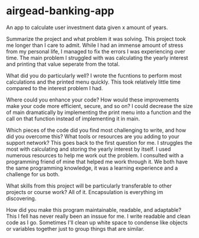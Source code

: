 # airgead-banking-app
An app to calculate user investment data given x amount of years.


Summarize the project and what problem it was solving.
  This project took me longer than I care to admit. While I had an immense amount of stress from my personal life, I managed to fix the errors I was experiencing over     time. The main problem I struggled with was calculating the yearly interest and printing that value seperate from the total. 
 
What did you do particularly well?
  I wrote the fucntions to perform most calculations and the printed menu quickly. This took relatively little time compared to the interest problem I had.

Where could you enhance your code? How would these improvements make your code more efficient, secure, and so on?
  I could decrease the size of main dramatically by implementing the print menu into a function and the call on that function instead of implementing it in main.
  
Which pieces of the code did you find most challenging to write, and how did you overcome this? What tools or resources are you adding to your support network?
  This goes back to the first question for me. I struggles the most with calculating and storing the yearly interest by itself. I used numerous resources to help me        work out the problem. I consulted with a programming friend of mine that helped me work through it. We both have the same programming knowledge, it was a learning        experience and a challenge for us both.

What skills from this project will be particularly transferable to other projects or course work?
  All of it. Encapsulation is everything im discovering.

How did you make this program maintainable, readable, and adaptable?
  This I fell has never really been an inssue for me. I write readable and clean code as I go. Sometimes I'll clean up white space to condense like objects or variables    together just to group things that are similar.
